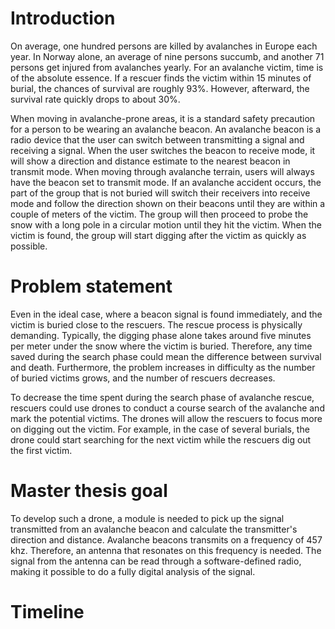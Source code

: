 # Introduction
On average, one hundred persons are killed by avalanches in Europe each year. In Norway alone, an average of nine persons succumb, and another 71 persons get injured from avalanches yearly. For an avalanche victim, time is of the absolute essence. If a rescuer finds the victim within 15 minutes of burial, the chances of survival are roughly $93\%$. However, afterward, the survival rate quickly drops to about $30\%$. 

When moving in avalanche-prone areas, it is a standard safety precaution for a person to be wearing an avalanche beacon. An avalanche beacon is a radio device that the user can switch between transmitting a signal and receiving a signal. 
When the user switches the beacon to receive mode, it will show a direction and distance estimate to the nearest beacon in transmit mode. When moving through avalanche terrain, users will always have the beacon set to transmit mode. If an avalanche accident occurs, the part of the group that is not buried will switch their receivers into receive mode and follow the direction shown on their beacons until they are within a couple of meters of the victim. The group will then proceed to probe the snow with a long pole in a circular motion until they hit the victim. When the victim is found, the group will start digging after the victim as quickly as possible.


# Problem statement
Even in the ideal case, where a beacon signal is found immediately, and the victim is buried close to the rescuers. The rescue process is physically demanding. Typically, the digging phase alone takes around five minutes per meter under the snow where the victim is buried. Therefore, any time saved during the search phase could mean the difference between survival and death. Furthermore, the problem increases in difficulty as the number of buried victims grows, and the number of rescuers decreases.

To decrease the time spent during the search phase of avalanche rescue, rescuers could use drones to conduct a course search of the avalanche and mark the potential victims. The drones will allow the rescuers to focus more on digging out the victim. For example, in the case of several burials, the drone could start searching for the next victim while the rescuers dig out the first victim.

# Master thesis goal
To develop such a drone, a module is needed to pick up the signal transmitted from an avalanche beacon and calculate the transmitter's direction and distance. Avalanche beacons transmits on a frequency of 457 khz. Therefore, an antenna that resonates on this frequency is needed. The signal from the antenna can be read through a software-defined radio, making it possible to do a fully digital analysis of the signal.

# Timeline
